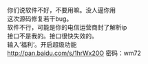 ﻿你们说软件不好，不要用嘛。没人逼你用<br>
这次源码修复若干bug。<br>
软件不行，可能是你的电信运营商封了解析ip<br>
接口不是我的。接口很快失效的。<br> 
输入‘福利‘。开启超级功能<br>
http://pan.baidu.com/s/1hrWx20O 密码：wm72<br>
